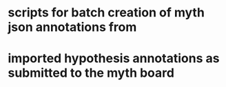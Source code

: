 # scripts for batch creation of myth json annotations from
# imported hypothesis annotations as submitted to the myth board
